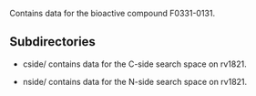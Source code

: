 Contains data for the bioactive compound F0331-0131.

## Subdirectories

- cside/ contains data for the C-side search space on rv1821.

- nside/ contains data for the N-side search space on rv1821.

